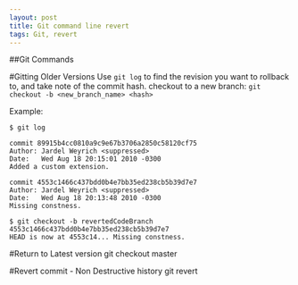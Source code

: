 ```yaml
---
layout: post
title: Git command line revert
tags: Git, revert
---
```

##Git Commands

#Gitting Older Versions
Use `git log` to find the revision you want to rollback to, and take note of the commit hash.
checkout to a new branch: `git checkout -b <new_branch_name> <hash>`

Example:
    
	$ git log
    
	commit 89915b4cc0810a9c9e67b3706a2850c58120cf75
    Author: Jardel Weyrich <suppressed>
    Date:   Wed Aug 18 20:15:01 2010 -0300
    Added a custom extension.
    
	commit 4553c1466c437bdd0b4e7bb35ed238cb5b39d7e7
    Author: Jardel Weyrich <suppressed>
    Date:   Wed Aug 18 20:13:48 2010 -0300
    Missing constness.
    
    $ git checkout -b revertedCodeBranch 4553c1466c437bdd0b4e7bb35ed238cb5b39d7e7
    HEAD is now at 4553c14... Missing constness.
    
#Return to Latest version
		git checkout master

#Revert commit - Non Destructive history
	git revert <hash>

